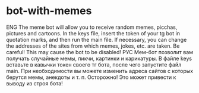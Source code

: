 # bot-with-memes
ENG
The meme bot will allow you to receive random memes, picchas, pictures and cartoons.
In the keys file, insert the token of your tg bot in quotation marks, and then run the main file. If necessary, you can change the addresses of the sites from which memes, jokes, etc. are taken. Be careful! This may cause the bot to be disabled!
РУС
Мем-бот позволит вам получать случайные мемы, пикчи, картинки и карикатуры.
В файле keys вставьте в кавычки токен своего тг бота, после чего запустите файл main. При необходимости вы можете изменить адреса сайтов с которых берутся мемы, анекдоты и т. п. Осторожно! Это может привести к выводу из строя бота!
